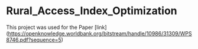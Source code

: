 # Rural_Access_Index_Optimization

This project was used for the Paper [link] (https://openknowledge.worldbank.org/bitstream/handle/10986/31309/WPS8746.pdf?sequence=5)
